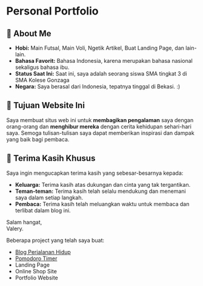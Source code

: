 # Personal Portfolio

## 🌟 About Me

- **Hobi:** Main Futsal, Main Voli, Ngetik Artikel, Buat Landing Page, dan lain-lain.
- **Bahasa Favorit:** Bahasa Indonesia, karena merupakan bahasa nasional sekaligus bahasa ibu.
- **Status Saat Ini:** Saat ini, saya adalah seorang siswa SMA tingkat 3 di SMA Kolese Gonzaga
- **Negara:** Saya berasal dari Indonesia, tepatnya tinggal di Bekasi. :)

## 🎯 Tujuan Website Ini

Saya membuat situs web ini untuk **membagikan pengalaman** saya dengan orang-orang dan **menghibur mereka** dengan cerita kehidupan sehari-hari saya. Semoga tulisan-tulisan saya dapat memberikan inspirasi dan dampak yang baik bagi pembaca.

## 🙏 Terima Kasih Khusus

Saya ingin mengucapkan terima kasih yang sebesar-besarnya kepada:

- **Keluarga:** Terima kasih atas dukungan dan cinta yang tak tergantikan.
- **Teman-teman:** Terima kasih telah selalu mendukung dan menemani saya dalam setiap langkah.
- **Pembaca:** Terima kasih telah meluangkan waktu untuk membaca dan terlibat dalam blog ini.

Salam hangat,  
Valery.

Beberapa project yang telah saya buat:
- [Blog Perjalanan Hidup](https://gregoriusvhp.github.io/Website-2/html/BLOG/Index.html)
- [Pomodoro Timer](https://gregoriusvhp.github.io/Website-2/html/Pomodoro/index.html)
- Landing Page
- Online Shop Site
- Portfolio Website


